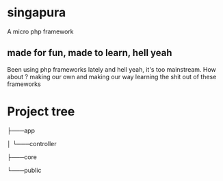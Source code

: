 # singapura
A micro php framework

## made for fun, made to learn, hell yeah
Been using php frameworks lately and hell yeah, it's too mainstream. How about ? making our own and making our way learning the shit out of these frameworks

# Project tree

├───app

│   └───controller

├───core

└───public
